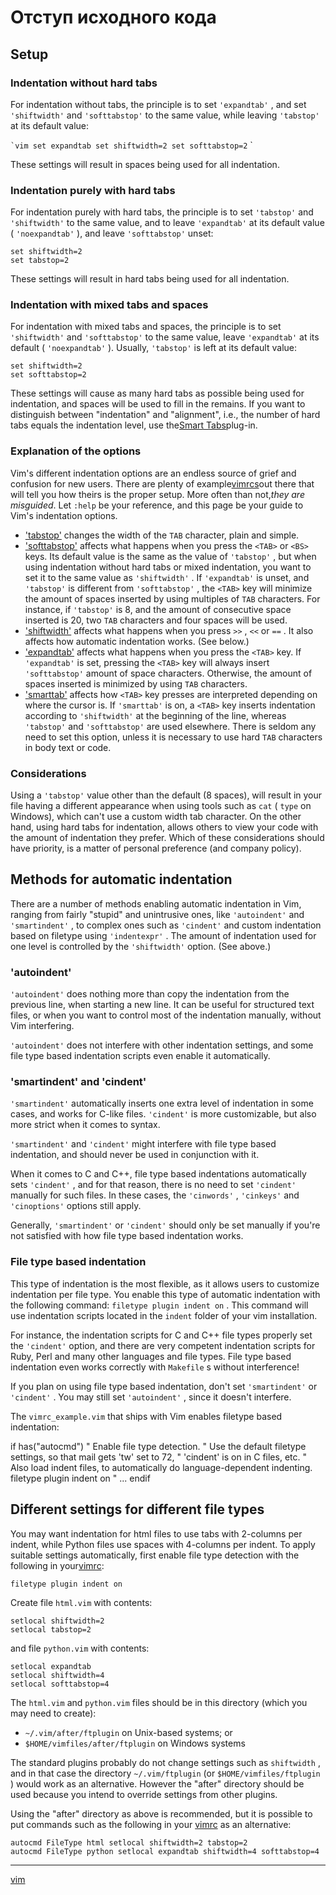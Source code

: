 # Отступ исходного кода
## Setup

### Indentation without hard tabs

For indentation without tabs, the principle is to set  `'expandtab'` , and set  `'shiftwidth'`  and  `'softtabstop'`  to the same value, while leaving  `'tabstop'`  at its default value:

 `` `vim
set expandtab
set shiftwidth=2
set softtabstop=2
 `` `

These settings will result in spaces being used for all indentation.

### Indentation purely with hard tabs

For indentation purely with hard tabs, the principle is to set `'tabstop'` and `'shiftwidth'` to the same value, and to leave `'expandtab'` at its default value ( `'noexpandtab'` ), and leave `'softtabstop'` unset:

```vim
set shiftwidth=2
set tabstop=2
```

These settings will result in hard tabs being used for all indentation.

### Indentation with mixed tabs and spaces

For indentation with mixed tabs and spaces, the principle is to set `'shiftwidth'` and `'softtabstop'` to the same value, leave `'expandtab'` at its default ( `'noexpandtab'` ). Usually, `'tabstop'` is left at its default value:

```vim
set shiftwidth=2
set softtabstop=2
```

These settings will cause as many hard tabs as possible being used for indentation, and spaces will be used to fill in the remains. If you want to distinguish between "indentation" and "alignment", i.e., the number of hard tabs equals the indentation level, use the[Smart Tabs](https://vim.fandom.com/wiki/VimTip1626 "VimTip1626")plug-in.

### Explanation of the options

Vim's different indentation options are an endless source of grief and confusion for new users. There are plenty of example[vimrcs](https://vim.fandom.com/wiki/Vimrc "Vimrc")out there that will tell you how theirs is the proper setup. More often than not,_they are misguided_. Let `:help` be your reference, and this page be your guide to Vim's indentation options.

*    ['tabstop'](http://vimdoc.sourceforge.net/cgi-bin/help?tag=%27tabstop%27) changes the width of the `TAB` character, plain and simple.
*    ['softtabstop'](http://vimdoc.sourceforge.net/cgi-bin/help?tag=%27softtabstop%27) affects what happens when you press the `<TAB>` or `<BS>` keys. Its default value is the same as the value of `'tabstop'` , but when using indentation without hard tabs or mixed indentation, you want to set it to the same value as `'shiftwidth'` . If `'expandtab'` is unset, and `'tabstop'` is different from `'softtabstop'` , the `<TAB>` key will minimize the amount of spaces inserted by using multiples of `TAB` characters. For instance, if `'tabstop'` is 8, and the amount of consecutive space inserted is 20, two `TAB` characters and four spaces will be used.
*    ['shiftwidth'](http://vimdoc.sourceforge.net/cgi-bin/help?tag=%27shiftwidth%27) affects what happens when you press `>>` , `<<` or `==` . It also affects how automatic indentation works. (See below.)
*    ['expandtab'](http://vimdoc.sourceforge.net/cgi-bin/help?tag=%27expandtab%27) affects what happens when you press the `<TAB>` key. If `'expandtab'` is set, pressing the `<TAB>` key will always insert `'softtabstop'` amount of space characters. Otherwise, the amount of spaces inserted is minimized by using `TAB` characters.
*    ['smarttab'](http://vimdoc.sourceforge.net/cgi-bin/help?tag=%27smarttab%27) affects how `<TAB>` key presses are interpreted depending on where the cursor is. If `'smarttab'` is on, a `<TAB>` key inserts indentation according to `'shiftwidth'` at the beginning of the line, whereas `'tabstop'` and `'softtabstop'` are used elsewhere. There is seldom any need to set this option, unless it is necessary to use hard `TAB` characters in body text or code.

### Considerations

Using a `'tabstop'` value other than the default (8 spaces), will result in your file having a different appearance when using tools such as `cat` ( `type` on Windows), which can't use a custom width tab character. On the other hand, using hard tabs for indentation, allows others to view your code with the amount of indentation they prefer. Which of these considerations should have priority, is a matter of personal preference (and company policy).

## Methods for automatic indentation

There are a number of methods enabling automatic indentation in Vim, ranging from fairly "stupid" and unintrusive ones, like `'autoindent'` and `'smartindent'` , to complex ones such as `'cindent'` and custom indentation based on filetype using `'indentexpr'` . The amount of indentation used for one level is controlled by the `'shiftwidth'` option. (See above.)

### 'autoindent'

 `'autoindent'` does nothing more than copy the indentation from the previous line, when starting a new line. It can be useful for structured text files, or when you want to control most of the indentation manually, without Vim interfering.

 `'autoindent'` does not interfere with other indentation settings, and some file type based indentation scripts even enable it automatically.

### 'smartindent' and 'cindent'

 `'smartindent'` automatically inserts one extra level of indentation in some cases, and works for C-like files. `'cindent'` is more customizable, but also more strict when it comes to syntax.

 `'smartindent'` and `'cindent'` might interfere with file type based indentation, and should never be used in conjunction with it.

When it comes to C and C++, file type based indentations automatically sets `'cindent'` , and for that reason, there is no need to set `'cindent'` manually for such files. In these cases, the `'cinwords'` , `'cinkeys'` and `'cinoptions'` options still apply.

Generally, `'smartindent'` or `'cindent'` should only be set manually if you're not satisfied with how file type based indentation works.

### File type based indentation

This type of indentation is the most flexible, as it allows users to customize indentation per file type. You enable this type of automatic indentation with the following command:  `filetype plugin indent on`  . This command will use indentation scripts located in the `indent` folder of your vim installation.

For instance, the indentation scripts for C and C++ file types properly set the `'cindent'` option, and there are very competent indentation scripts for Ruby, Perl and many other languages and file types. File type based indentation even works correctly with `Makefile` s without interference!

If you plan on using file type based indentation, don't set `'smartindent'` or `'cindent'` . You may still set `'autoindent'` , since it doesn't interfere.

The `vimrc_example.vim` that ships with Vim enables filetype based indentation:

if has("autocmd")
  " Enable file type detection.
  " Use the default filetype settings, so that mail gets 'tw' set to 72,
  " 'cindent' is on in C files, etc.
  " Also load indent files, to automatically do language-dependent indenting.
  filetype plugin indent on
  " ...
endif

## Different settings for different file types

You may want indentation for html files to use tabs with 2-columns per indent, while Python files use spaces with 4-columns per indent. To apply suitable settings automatically, first enable file type detection with the following in your[vimrc](https://vim.fandom.com/wiki/Vimrc "Vimrc"):

```vim
filetype plugin indent on
```

Create file `html.vim` with contents:

```vim
setlocal shiftwidth=2
setlocal tabstop=2
```

and file `python.vim` with contents:

```vim
setlocal expandtab
setlocal shiftwidth=4
setlocal softtabstop=4
```

The `html.vim` and `python.vim` files should be in this directory (which you may need to create):

*    `~/.vim/after/ftplugin` on Unix-based systems; or
*    `$HOME/vimfiles/after/ftplugin` on Windows systems

The standard plugins probably do not change settings such as `shiftwidth` , and in that case the directory `~/.vim/ftplugin` (or `$HOME/vimfiles/ftplugin` ) would work as an alternative. However the "after" directory should be used because you intend to override settings from other plugins.

Using the "after" directory as above is recommended, but it is possible to put commands such as the following in your [vimrc](https://vim.fandom.com/wiki/Vimrc "Vimrc") as an alternative:

```vim
autocmd FileType html setlocal shiftwidth=2 tabstop=2
autocmd FileType python setlocal expandtab shiftwidth=4 softtabstop=4
```


**********
[vim](/tags/vim.md)
